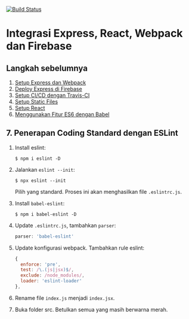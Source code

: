 [![Build Status](https://travis-ci.org/ynwd/express-react.svg?branch=master)](https://travis-ci.org/ynwd/express-react)

# Integrasi Express, React, Webpack dan Firebase

## Langkah sebelumnya
1. [Setup Express dan Webpack](https://github.com/ynwd/express-react/tree/setup-express)
2. [Deploy Express di Firebase](https://github.com/ynwd/express-react/tree/setup-firebase)
3. [Setup CI/CD dengan Travis-CI](https://github.com/ynwd/express-react/tree/setup-travis)
4. [Setup Static Files](https://github.com/ynwd/express-react/tree/setup-static-files)
5. [Setup React](https://github.com/ynwd/express-react/tree/setup-react)
6. [Menggunakan Fitur ES6 dengan Babel](https://github.com/ynwd/express-react/tree/setup-babel)

## 7. Penerapan Coding Standard dengan ESLint
1. Install eslint:
    ```
    $ npm i eslint -D
    ```
2. Jalankan `eslint --init`:
    ```
    $ npx eslint --init
    ```
    Pilih yang standard. Proses ini akan menghasilkan file `.eslintrc.js`.

3. Install `babel-eslint`:
    ```
    $ npm i babel-eslint -D
    ```
4. Update `.eslintrc.js`, tambahkan `parser`:
    ```js
    parser: 'babel-eslint'
    ```
6. Update konfigurasi webpack. Tambahkan rule eslint:
    ```js
    {
      enforce: 'pre',
      test: /\.(js|jsx)$/,
      exclude: /node_modules/,
      loader: 'eslint-loader'
    },
    ```
7. Rename file `index.js` menjadi `index.jsx`.
8. Buka folder src. Betulkan semua yang masih berwarna merah.